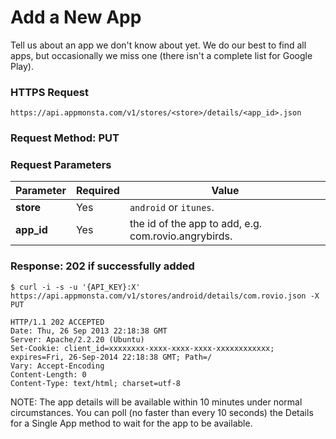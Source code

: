 # Add a New App

Tell us about an app we don't know about yet.
We do our best to find all apps, but occasionally we miss one (there isn't a complete list for Google Play).

### HTTPS Request

`https://api.appmonsta.com/v1/stores/<store>/details/<app_id>.json`

### Request Method: PUT

### Request Parameters

Parameter         | Required | Value
----------------- | -------- | -----------
**store**         | Yes      | `android` or `itunes`.
**app_id**        | Yes      | the id of the app to add, e.g. com.rovio.angrybirds.

### Response: 202 if successfully added


```
$ curl -i -s -u '{API_KEY}:X' https://api.appmonsta.com/v1/stores/android/details/com.rovio.json -X PUT

HTTP/1.1 202 ACCEPTED
Date: Thu, 26 Sep 2013 22:18:38 GMT
Server: Apache/2.2.20 (Ubuntu)
Set-Cookie: client_id=xxxxxxxx-xxxx-xxxx-xxxx-xxxxxxxxxxxx; expires=Fri, 26-Sep-2014 22:18:38 GMT; Path=/
Vary: Accept-Encoding
Content-Length: 0
Content-Type: text/html; charset=utf-8
```
<aside class="notice">
NOTE: The app details will be available within 10 minutes under normal circumstances. 
You can poll (no faster than every 10 seconds) the Details for a Single App method to wait for the app to be available.
</aside>
